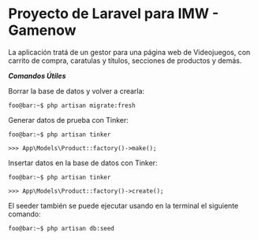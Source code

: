 

<h1>Proyecto de Laravel para IMW - Gamenow</h1>

La aplicación tratá de un gestor para una página web de Videojuegos, con carrito de compra, caratulas y títulos, secciones de productos y demás.


_**Comandos Útiles**_

Borrar la base de datos y volver a crearla:

```console
foo@bar:~$ php artisan migrate:fresh
```

Generar datos de prueba con Tinker:
```console
foo@bar:~$ php artisan tinker
```
```console
>>> App\Models\Product::factory()->make();
```

Insertar datos en la base de datos con Tinker:

```console
foo@bar:~$ php artisan tinker
```
```console
>>> App\Models\Product::factory()->create();
```

El seeder también se puede ejecutar usando en la terminal el siguiente comando:
```console
foo@bar:~$ php artisan db:seed
```

